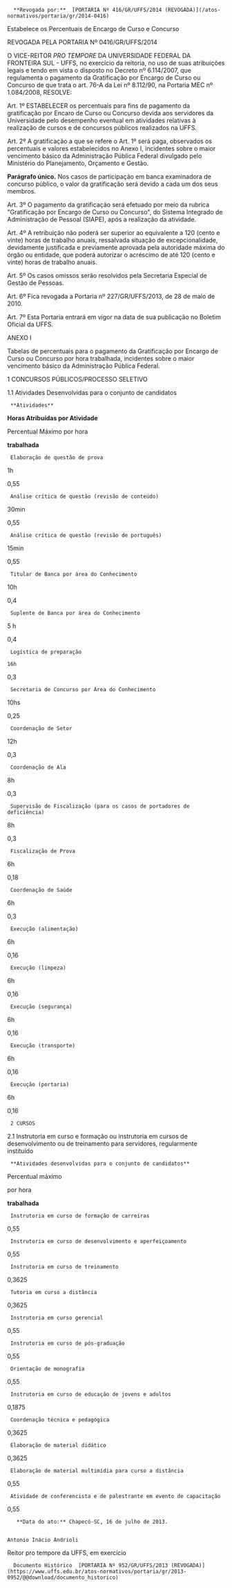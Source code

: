       **Revogada por:**  [PORTARIA Nº 416/GR/UFFS/2014 (REVOGADA)](/atos-normativos/portaria/gr/2014-0416) 

   Estabelece os Percentuais de Encargo de Curso e Concurso  

REVOGADA PELA PORTARIA Nº 0416/GR/UFFS/2014

 O VICE-REITOR *PRO TEMPORE* DA UNIVERSIDADE FEDERAL DA FRONTEIRA SUL - UFFS, no exercício da reitoria, no uso de suas atribuições legais e tendo em vista o disposto no Decreto nº 6.114/2007, que regulamenta o pagamento da Gratificação por Encargo de Curso ou Concurso de que trata o art. 76-A da Lei nº 8.112/90, na Portaria MEC nº 1.084/2008, RESOLVE:

 Art. 1º ESTABELECER os percentuais para fins de pagamento da gratificação por Encaro de Curso ou Concurso devida aos servidores da Universidade pelo desempenho eventual em atividades relativas à realização de cursos e de concursos públicos realizados na UFFS.

 Art. 2º A gratificação a que se refere o Art. 1º será paga, observados os percentuais e valores estabelecidos no Anexo I, incidentes sobre o maior vencimento básico da Administração Pública Federal divulgado pelo Ministério do Planejamento, Orçamento e Gestão.

 **Parágrafo único.** Nos casos de participação em banca examinadora de concurso público, o valor da gratificação será devido a cada um dos seus membros.

 Art. 3º O pagamento da gratificação será efetuado por meio da rubrica "Gratificação por Encargo de Curso ou Concurso", do Sistema Integrado de Administração de Pessoal (SIAPE), após a realização da atividade.

 Art. 4º A retribuição não poderá ser superior ao equivalente a 120 (cento e vinte) horas de trabalho anuais, ressalvada situação de excepcionalidade, devidamente justificada e previamente aprovada pela autoridade máxima do órgão ou entidade, que poderá autorizar o acréscimo de até 120 (cento e vinte) horas de trabalho anuais.

 Art. 5º Os casos omissos serão resolvidos pela Secretaria Especial de Gestão de Pessoas.

 Art. 6º Fica revogada a Portaria nº 227/GR/UFFS/2013, de 28 de maio de 2010.

 Art. 7º Esta Portaria entrará em vigor na data de sua publicação no Boletim Oficial da UFFS.

  

 ANEXO I

 Tabelas de percentuais para o pagamento da Gratificação por Encargo de Curso ou Concurso por hora trabalhada, incidentes sobre o maior vencimento básico da Administração Pública Federal.

 1 CONCURSOS PÚBLICOS/PROCESSO SELETIVO

 1.1 Atividades Desenvolvidas para o conjunto de candidatos

     **Atividades**

   **Horas Atribuídas por Atividade**

   Percentual Máximo por hora

 **trabalhada**

     Elaboração de questão de prova

   1h

   0,55

     Análise crítica de questão (revisão de conteúdo)

   30min

   0,55

     Análise crítica de questão (revisão de português)

   15min

   0,55

     Titular de Banca por área do Conhecimento

   10h

   0,4

     Suplente de Banca por área do Conhecimento

   5 h

   0,4

     Logística de preparação

    16h

   0,3

     Secretaria de Concurso por Área do Conhecimento

   10hs

   0,25

     Coordenação de Setor

   12h

   0,3

     Coordenação de Ala

   8h

   0,3

     Supervisão de Fiscalização (para os casos de portadores de deficiência)

   8h

   0,3

     Fiscalização de Prova

   6h

   0,18

     Coordenação de Saúde

   6h

   0,3

     Execução (alimentação)

   6h

   0,16

     Execução (limpeza)

   6h

   0,16

     Execução (segurança)

   6h

   0,16

     Execução (transporte)

   6h

   0,16

     Execução (portaria)

   6h

   0,16

     2 CURSOS

 2.1 Instrutoria em curso e formação ou instrutoria em cursos de desenvolvimento ou de treinamento para servidores, regularmente instituído

     **Atividades desenvolvidas para o conjunto de candidatos**

   Percentual máximo

 por hora

 **trabalhada**

     Instrutoria em curso de formação de carreiras

   0,55

     Instrutoria em curso de desenvolvimento e aperfeiçoamento

   0,55

     Instrutoria em curso de treinamento

   0,3625

     Tutoria em curso a distância

   0,3625

     Instrutoria em curso gerencial

   0,55

     Instrutoria em curso de pós-graduação

   0,55

     Orientação de monografia

   0,55

     Instrutoria em curso de educação de jovens e adultos

   0,1875

     Coordenação técnica e pedagógica

   0,3625

     Elaboração de material didático

   0,3625

     Elaboração de material multimídia para curso a distância

   0,55

     Atividade de conferencista e de palestrante em evento de capacitação

   0,55

       **Data do ato:** Chapecó-SC, 16 de julho de 2013.   
 

    Antonio Inácio Andrioli   
 Reitor pro tempore da UFFS, em exercício 

      Documento Histórico  [PORTARIA Nº 952/GR/UFFS/2013 (REVOGADA)](https://www.uffs.edu.br/atos-normativos/portaria/gr/2013-0952/@@download/documento_historico)     
      